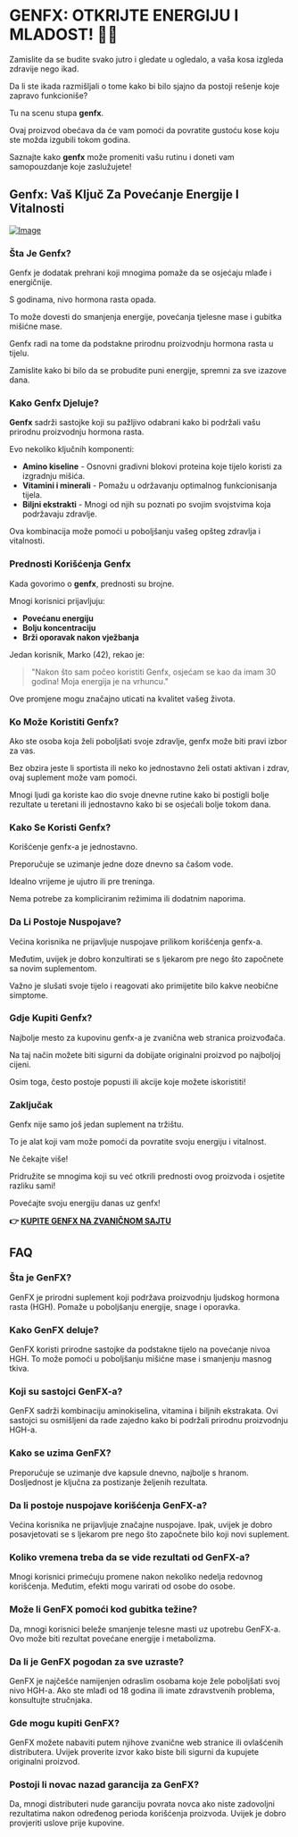 # GENFX: OTKRIJTE ENERGIJU I MLADOST! 💪✨

Zamislite da se budite svako jutro i gledate u ogledalo, a vaša kosa izgleda zdravije nego ikad. 

Da li ste ikada razmišljali o tome kako bi bilo sjajno da postoji rešenje koje zapravo funkcioniše? 

Tu na scenu stupa **genfx**. 

Ovaj proizvod obećava da će vam pomoći da povratite gustoću kose koju ste možda izgubili tokom godina. 

Saznajte kako **genfx** može promeniti vašu rutinu i doneti vam samopouzdanje koje zaslužujete!

## Genfx: Vaš Ključ Za Povećanje Energije I Vitalnosti

[![Image](https://www2.sellhealth.com/251/genfx_600x400.jpg)](https://gchaffi.com/dMyKSNSG)

### Šta Je Genfx?

Genfx je dodatak prehrani koji mnogima pomaže da se osjećaju mlađe i energičnije. 

S godinama, nivo hormona rasta opada. 

To može dovesti do smanjenja energije, povećanja tjelesne mase i gubitka mišićne mase.

Genfx radi na tome da podstakne prirodnu proizvodnju hormona rasta u tijelu.

Zamislite kako bi bilo da se probudite puni energije, spremni za sve izazove dana.

### Kako Genfx Djeluje?

**Genfx** sadrži sastojke koji su pažljivo odabrani kako bi podržali vašu prirodnu proizvodnju hormona rasta. 

Evo nekoliko ključnih komponenti:

- **Amino kiseline** - Osnovni gradivni blokovi proteina koje tijelo koristi za izgradnju mišića.
- **Vitamini i minerali** - Pomažu u održavanju optimalnog funkcionisanja tijela.
- **Biljni ekstrakti** - Mnogi od njih su poznati po svojim svojstvima koja podržavaju zdravlje.

Ova kombinacija može pomoći u poboljšanju vašeg opšteg zdravlja i vitalnosti.

### Prednosti Korišćenja Genfx

Kada govorimo o **genfx**, prednosti su brojne. 

Mnogi korisnici prijavljuju:

- **Povećanu energiju**
- **Bolju koncentraciju**
- **Brži oporavak nakon vježbanja**

Jedan korisnik, Marko (42), rekao je:

> "Nakon što sam počeo koristiti Genfx, osjećam se kao da imam 30 godina! Moja energija je na vrhuncu."

Ove promjene mogu značajno uticati na kvalitet vašeg života.

### Ko Može Koristiti Genfx?

Ako ste osoba koja želi poboljšati svoje zdravlje, genfx može biti pravi izbor za vas. 

Bez obzira jeste li sportista ili neko ko jednostavno želi ostati aktivan i zdrav, ovaj suplement može vam pomoći.

Mnogi ljudi ga koriste kao dio svoje dnevne rutine kako bi postigli bolje rezultate u teretani ili jednostavno kako bi se osjećali bolje tokom dana.

### Kako Se Koristi Genfx?

Korišćenje genfx-a je jednostavno. 

Preporučuje se uzimanje jedne doze dnevno sa čašom vode. 

Idealno vrijeme je ujutro ili pre treninga.

Nema potrebe za kompliciranim režimima ili dodatnim naporima.

### Da Li Postoje Nuspojave?

Većina korisnika ne prijavljuje nuspojave prilikom korišćenja genfx-a. 

Međutim, uvijek je dobro konzultirati se s ljekarom pre nego što započnete sa novim suplementom.

Važno je slušati svoje tijelo i reagovati ako primijetite bilo kakve neobične simptome.

### Gdje Kupiti Genfx?

Najbolje mesto za kupovinu genfx-a je zvanična web stranica proizvođača. 

Na taj način možete biti sigurni da dobijate originalni proizvod po najboljoj cijeni. 

Osim toga, često postoje popusti ili akcije koje možete iskoristiti!

### Zaključak

Genfx nije samo još jedan suplement na tržištu. 

To je alat koji vam može pomoći da povratite svoju energiju i vitalnost.

Ne čekajte više!

Pridružite se mnogima koji su već otkrili prednosti ovog proizvoda i osjetite razliku sami!

Povećajte svoju energiju danas uz genfx!



**👉 [KUPITE GENFX NA ZVANIČNOM SAJTU](https://gchaffi.com/dMyKSNSG)**

## FAQ

### Šta je GenFX?
GenFX je prirodni suplement koji podržava proizvodnju ljudskog hormona rasta (HGH). Pomaže u poboljšanju energije, snage i oporavka.

### Kako GenFX deluje?
GenFX koristi prirodne sastojke da podstakne tijelo na povećanje nivoa HGH. To može pomoći u poboljšanju mišićne mase i smanjenju masnog tkiva.

### Koji su sastojci GenFX-a?
GenFX sadrži kombinaciju aminokiselina, vitamina i biljnih ekstrakata. Ovi sastojci su osmišljeni da rade zajedno kako bi podržali prirodnu proizvodnju HGH-a.

### Kako se uzima GenFX?
Preporučuje se uzimanje dve kapsule dnevno, najbolje s hranom. Dosljednost je ključna za postizanje željenih rezultata.

### Da li postoje nuspojave korišćenja GenFX-a?
Većina korisnika ne prijavljuje značajne nuspojave. Ipak, uvijek je dobro posavjetovati se s ljekarom pre nego što započnete bilo koji novi suplement.

### Koliko vremena treba da se vide rezultati od GenFX-a?
Mnogi korisnici primećuju promene nakon nekoliko nedelja redovnog korišćenja. Međutim, efekti mogu varirati od osobe do osobe.

### Može li GenFX pomoći kod gubitka težine?
Da, mnogi korisnici beleže smanjenje telesne masti uz upotrebu GenFX-a. Ovo može biti rezultat povećane energije i metabolizma.

### Da li je GenFX pogodan za sve uzraste?
GenFX je najčešće namijenjen odraslim osobama koje žele poboljšati svoj nivo HGH-a. Ako ste mlađi od 18 godina ili imate zdravstvenih problema, konsultujte stručnjaka.

### Gde mogu kupiti GenFX?
GenFX možete nabaviti putem njihove zvanične web stranice ili ovlašćenih distributera. Uvijek proverite izvor kako biste bili sigurni da kupujete originalni proizvod.

### Postoji li novac nazad garancija za GenFX?
Da, mnogi distributeri nude garanciju povrata novca ako niste zadovoljni rezultatima nakon određenog perioda korišćenja proizvoda. Uvijek je dobro provjeriti uslove prije kupovine.